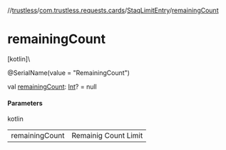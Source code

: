 //[trustless](../../../index.md)/[com.trustless.requests.cards](../index.md)/[StaqLimitEntry](index.md)/[remainingCount](remaining-count.md)

# remainingCount

[kotlin]\

@SerialName(value = &quot;RemainingCount&quot;)

val [remainingCount](remaining-count.md): [Int](https://kotlinlang.org/api/latest/jvm/stdlib/kotlin/-int/index.html)? = null

#### Parameters

kotlin

| | |
|---|---|
| remainingCount | Remainig Count Limit |
